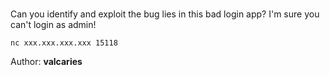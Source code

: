 <br>

Can you identify and exploit the bug lies in this bad login app? I'm sure you can't login as admin!

```
nc xxx.xxx.xxx.xxx 15118
```

Author: **valcaries**

